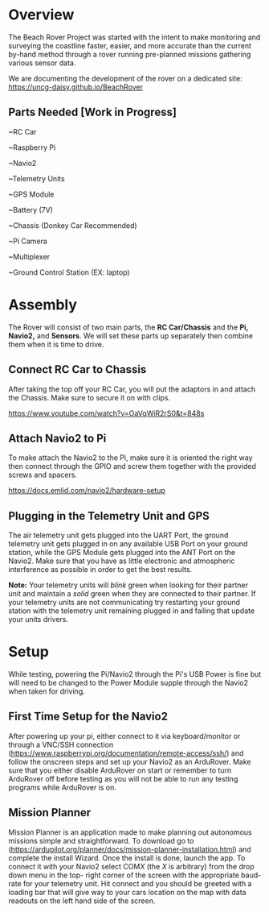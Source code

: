 # Overview

The Beach Rover Project was started with the intent to
make monitoring and surveying the coastline faster, easier,
and more accurate than the current by-hand method through
a rover running pre-planned missions gathering various sensor data.

We are documenting the development of the rover on a dedicated site: https://uncg-daisy.github.io/BeachRover

## Parts Needed [**Work in Progress**]

~RC Car

~Raspberry Pi

~Navio2

~Telemetry Units

~GPS Module

~Battery (7V)

~Chassis (Donkey Car Recommended)

~Pi Camera

~Multiplexer

~Ground Control Station (EX: laptop)

# Assembly
The Rover will consist of two main parts, the **RC Car/Chassis** and the
**Pi, Navio2,** and **Sensors**. We will set these parts up separately then
combine them when it is time to drive.

## Connect RC Car to Chassis

After taking the top off your RC Car, you will put the adaptors in and
attach the Chassis. Make sure to secure it on with clips.

https://www.youtube.com/watch?v=OaVqWiR2rS0&t=848s

## Attach Navio2 to Pi

To make attach the Navio2 to the Pi, make sure it is oriented the right
way then connect through the GPIO and screw them together with the
provided screws and spacers.

https://docs.emlid.com/navio2/hardware-setup

## Plugging in the Telemetry Unit and GPS

The air telemetry unit gets plugged into the UART Port, the ground telemetry unit
gets plugged in on any available USB Port on your ground station, while the GPS
Module gets plugged into the ANT Port on the Navio2. Make sure
that you have as little electronic and atmospheric interference as possible
in order to get the best results.

**Note:** Your telemetry units will *blink* green when looking for their partner
unit and maintain a *solid* green when they are connected to their partner. If your
telemetry units are not communicating try restarting your ground station with the
telemetry unit remaining plugged in and failing that update your units drivers.

# Setup

While testing, powering the Pi/Navio2 through the Pi's USB Power is fine
but will need to be changed to the Power Module supple through the Navio2
when taken for driving.

## First Time Setup for the Navio2

After powering up your pi, either connect to it via keyboard/monitor or
through a VNC/SSH connection (https://www.raspberrypi.org/documentation/remote-access/ssh/) and follow the onscreen
steps and set up your Navio2 as an ArduRover. Make sure that you either disable
ArduRover on start or remember to turn ArduRover off before testing as you will
not be able to run any testing programs while ArduRover is on.

## Mission Planner

Mission Planner is an application made to make planning out autonomous missions
simple and straightforward. To download go to (https://ardupilot.org/planner/docs/mission-planner-installation.html)
and complete the install Wizard. Once the install is done, launch the app.
To connect it with your Navio2 select COM*X* (the *X* is arbitrary) from the drop down menu in the top-
right corner of the screen with the appropriate baud-rate for your telemetry unit.
Hit connect and you should be greeted with a loading bar that will give way to
your cars location on the map with data readouts on the left hand side of the screen.
